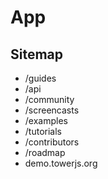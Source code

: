# App

## Sitemap

- /guides
- /api
- /community
- /screencasts
- /examples
- /tutorials
- /contributors
- /roadmap
- demo.towerjs.org